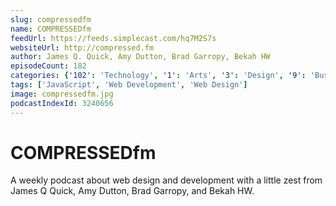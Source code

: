 ```yaml
---
slug: compressedfm
name: COMPRESSEDfm
feedUrl: https://feeds.simplecast.com/hq7M2S7s
websiteUrl: http://compressed.fm
author: James Q. Quick, Amy Dutton, Brad Garropy, Bekah HW
episodeCount: 182
categories: {'102': 'Technology', '1': 'Arts', '3': 'Design', '9': 'Business', '14': 'Marketing'}
tags: ['JavaScript', 'Web Development', 'Web Design']
image: compressedfm.jpg
podcastIndexId: 3240656
---
```

# COMPRESSEDfm

A weekly podcast about web design and development with a little zest from James Q Quick, Amy Dutton, Brad Garropy, and Bekah HW.
